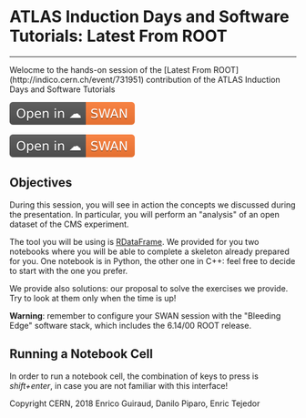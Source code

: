 # ATLAS Induction Days and Software Tutorials: Latest From ROOT
<hr style="border-top-width: 4px; border-top-color: #34609b;" />
Welocme to the hands-on session of the [Latest From ROOT](http://indico.cern.ch/event/731951) contribution of the ATLAS Induction Days and Software Tutorials


[![OpenInSwan](Badge.svg)](https://cern.ch/swanserver/cgi-bin/go/?projurl=https://github.com/dpiparo/AtlasTutorial_180725.git) 

<img src="Badge.svg">

## Objectives
During this session, you will see in action the concepts we discussed during the presentation. In particular, you will perform an "analysis" of an open dataset of the CMS experiment.

The tool you will be using is [RDataFrame](https://root.cern.ch/doc/master/classROOT_1_1RDataFrame.html). We provided for you two notebooks where you will be able to complete a skeleton already prepared for you. One notebook is in Python, the other one in C++: feel free to decide to start with the one you prefer. 

We provide also solutions: our proposal to solve the exercises we provide. Try to look at them only when the time is up!

**Warning**: remember to configure your SWAN session with the "Bleeding Edge" software stack, which includes the 6.14/00 ROOT release.

## Running a Notebook Cell
In order to run a notebook cell, the combination of keys to press is *shift+enter*, in case you are not familiar with this interface!

Copyright CERN, 2018
Enrico Guiraud, Danilo Piparo, Enric Tejedor
